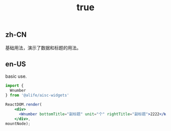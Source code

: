 ﻿---
order: 0
title:
  zh-CN: 基本
  en-US: Basic
---

## zh-CN

基础用法，演示了数据和标题的用法。

## en-US

basic use.


````jsx
import {
  Wnumber
} from '@alife/aisc-widgets'

ReactDOM.render(
    <div>
      <Wnumber bottomTitle="副标题" unit="个" rightTitle="副标题">2222</Wnumber>
    </div>,
mountNode);
````

